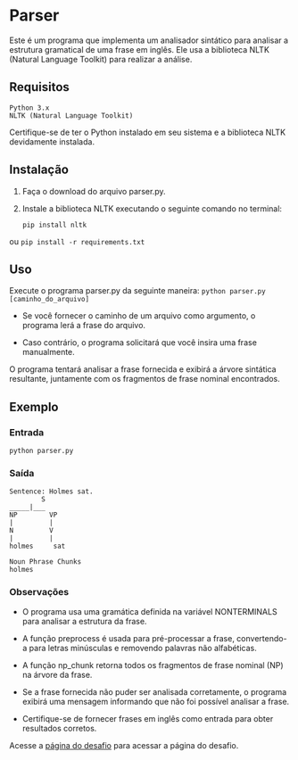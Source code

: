 # Parser

Este é um programa que implementa um analisador sintático para analisar a estrutura gramatical de uma frase em inglês. Ele usa a biblioteca NLTK (Natural Language Toolkit) para realizar a análise.

## Requisitos

    Python 3.x
    NLTK (Natural Language Toolkit)

Certifique-se de ter o Python instalado em seu sistema e a biblioteca NLTK devidamente instalada.

## Instalação

1. Faça o download do arquivo parser.py.

2. Instale a biblioteca NLTK executando o seguinte comando no terminal:
    ```
    pip install nltk
    ```
ou
    ```
    pip install -r requirements.txt
    ```
    
## Uso

Execute o programa parser.py da seguinte maneira:
    ```
    python parser.py [caminho_do_arquivo]
    ```
    
- Se você fornecer o caminho de um arquivo como argumento, o programa lerá a frase do arquivo.

- Caso contrário, o programa solicitará que você insira uma frase manualmente.

O programa tentará analisar a frase fornecida e exibirá a árvore sintática resultante, juntamente com os fragmentos de frase nominal encontrados.

## Exemplo

### Entrada

    python parser.py

### Saída

    Sentence: Holmes sat.
            S
    _____|___
    NP        VP
    |         |
    N         V
    |         |
    holmes     sat

    Noun Phrase Chunks
    holmes

### Observações

- O programa usa uma gramática definida na variável NONTERMINALS para analisar a estrutura da frase.

- A função preprocess é usada para pré-processar a frase, convertendo-a para letras minúsculas e removendo palavras não alfabéticas.

- A função np_chunk retorna todos os fragmentos de frase nominal (NP) na árvore da frase.

- Se a frase fornecida não puder ser analisada corretamente, o programa exibirá uma mensagem informando que não foi possível analisar a frase.

- Certifique-se de fornecer frases em inglês como entrada para obter resultados corretos.

Acesse a [página do desafio](https://cs50.harvard.edu/ai/2020/projects/6/parser/) para acessar a página do desafio. 
